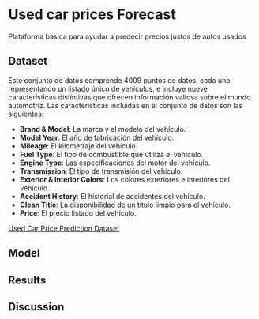 # Used car prices Forecast
Plataforma basica para ayudar a predecir precios justos de autos usados
## Dataset
Este conjunto de datos comprende 4009 puntos de datos, cada uno representando un listado único de vehículos, e incluye nueve características distintivas que ofrecen información valiosa sobre el mundo automotriz.
Las características incluidas en el conjunto de datos son las siguientes:
- **Brand & Model**: La marca y el modelo del vehículo.  
- **Model Year**: El año de fabricación del vehículo.  
- **Mileage**: El kilometraje del vehículo.  
- **Fuel Type**: El tipo de combustible que utiliza el vehículo.  
- **Engine Type**: Las especificaciones del motor del vehículo.  
- **Transmission**: El tipo de transmisión del vehículo.  
- **Exterior & Interior Colors**: Los colores exteriores e interiores del vehículo.  
- **Accident History**: El historial de accidentes del vehículo.  
- **Clean Title**: La disponibilidad de un título limpio para el vehículo.  
- **Price**: El precio listado del vehículo.  

[Used Car Price Prediction Dataset](https://www.kaggle.com/datasets/taeefnajib/used-car-price-prediction-dataset/data)

## Model


## Results

## Discussion